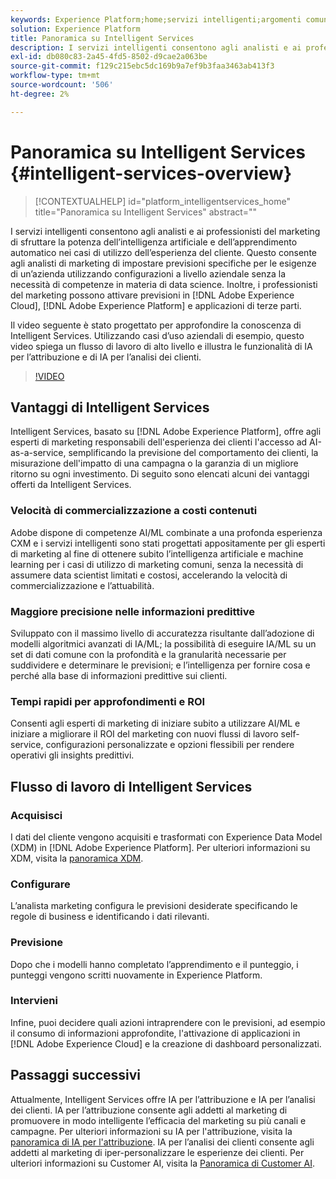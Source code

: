 ```yaml
---
keywords: Experience Platform;home;servizi intelligenti;argomenti comuni;servizio intelligente;servizio intelligente;;home;intelligent services;popular topic;intelligent service;Intelligent service
solution: Experience Platform
title: Panoramica su Intelligent Services
description: I servizi intelligenti consentono agli analisti e ai professionisti del marketing di sfruttare la potenza dell’intelligenza artificiale e dell’apprendimento automatico nei casi di utilizzo dell’esperienza del cliente. Questo consente agli analisti di marketing di impostare previsioni specifiche per le esigenze di un’azienda utilizzando configurazioni a livello aziendale senza la necessità di competenze in materia di data science. Inoltre, i professionisti del marketing possono attivare le previsioni in applicazioni Adobe Experience Cloud, Adobe Experience Platform e di terze parti.
exl-id: db080c83-2a45-4fd5-8502-d9cae2a063be
source-git-commit: f129c215ebc5dc169b9a7ef9b3faa3463ab413f3
workflow-type: tm+mt
source-wordcount: '506'
ht-degree: 2%

---
```


# Panoramica su Intelligent Services {#intelligent-services-overview}

>[!CONTEXTUALHELP]
>id="platform_intelligentservices_home"
>title="Panoramica su Intelligent Services"
>abstract=""

I servizi intelligenti consentono agli analisti e ai professionisti del marketing di sfruttare la potenza dell’intelligenza artificiale e dell’apprendimento automatico nei casi di utilizzo dell’esperienza del cliente. Questo consente agli analisti di marketing di impostare previsioni specifiche per le esigenze di un’azienda utilizzando configurazioni a livello aziendale senza la necessità di competenze in materia di data science. Inoltre, i professionisti del marketing possono attivare previsioni in [!DNL Adobe Experience Cloud], [!DNL Adobe Experience Platform] e applicazioni di terze parti.

Il video seguente è stato progettato per approfondire la conoscenza di Intelligent Services. Utilizzando casi d’uso aziendali di esempio, questo video spiega un flusso di lavoro di alto livello e illustra le funzionalità di IA per l’attribuzione e di IA per l’analisi dei clienti.

>[!VIDEO](https://video.tv.adobe.com/v/36626?learn=on&quality=12&captions=ita)

## Vantaggi di Intelligent Services

Intelligent Services, basato su [!DNL Adobe Experience Platform], offre agli esperti di marketing responsabili dell&#39;esperienza dei clienti l&#39;accesso ad AI-as-a-service, semplificando la previsione del comportamento dei clienti, la misurazione dell&#39;impatto di una campagna o la garanzia di un migliore ritorno su ogni investimento. Di seguito sono elencati alcuni dei vantaggi offerti da Intelligent Services.

### Velocità di commercializzazione a costi contenuti

Adobe dispone di competenze AI/ML combinate a una profonda esperienza CXM e i servizi intelligenti sono stati progettati appositamente per gli esperti di marketing al fine di ottenere subito l’intelligenza artificiale e machine learning per i casi di utilizzo di marketing comuni, senza la necessità di assumere data scientist limitati e costosi, accelerando la velocità di commercializzazione e l’attuabilità.

### Maggiore precisione nelle informazioni predittive

Sviluppato con il massimo livello di accuratezza risultante dall’adozione di modelli algoritmici avanzati di IA/ML; la possibilità di eseguire IA/ML su un set di dati comune con la profondità e la granularità necessarie per suddividere e determinare le previsioni; e l’intelligenza per fornire cosa e perché alla base di informazioni predittive sui clienti.

### Tempi rapidi per approfondimenti e ROI

Consenti agli esperti di marketing di iniziare subito a utilizzare AI/ML e iniziare a migliorare il ROI del marketing con nuovi flussi di lavoro self-service, configurazioni personalizzate e opzioni flessibili per rendere operativi gli insights predittivi.

## Flusso di lavoro di Intelligent Services

### Acquisisci

I dati del cliente vengono acquisiti e trasformati con Experience Data Model (XDM) in [!DNL Adobe Experience Platform]. Per ulteriori informazioni su XDM, visita la [panoramica XDM](../xdm/home.md).

### Configurare

L’analista marketing configura le previsioni desiderate specificando le regole di business e identificando i dati rilevanti.

### Previsione

Dopo che i modelli hanno completato l’apprendimento e il punteggio, i punteggi vengono scritti nuovamente in Experience Platform.

### Intervieni

Infine, puoi decidere quali azioni intraprendere con le previsioni, ad esempio il consumo di informazioni approfondite, l&#39;attivazione di applicazioni in [!DNL Adobe Experience Cloud] e la creazione di dashboard personalizzati.

## Passaggi successivi

Attualmente, Intelligent Services offre IA per l’attribuzione e IA per l’analisi dei clienti. IA per l’attribuzione consente agli addetti al marketing di promuovere in modo intelligente l’efficacia del marketing su più canali e campagne. Per ulteriori informazioni su IA per l&#39;attribuzione, visita la [panoramica di IA per l&#39;attribuzione](./attribution-ai/overview.md). IA per l’analisi dei clienti consente agli addetti al marketing di iper-personalizzare le esperienze dei clienti. Per ulteriori informazioni su Customer AI, visita la [Panoramica di Customer AI](./customer-ai/overview.md).
